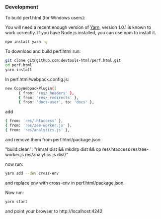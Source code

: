 ### Development

To build perf.html (for Windows users):

You will need a recent enough version of [Yarn](http://yarnpkg.com/),
version 1.0.1 is known to work correctly. 
If you have Node.js installed, you can use npm to install it.

```bash
npm install yarn -g
```
To download and build perf.html run:

```bash
git clone git@github.com:devtools-html/perf.html.git
cd perf.html
yarn install
```

In perf.html/webpack.config.js:

```bash
new CopyWebpackPlugin([
      { from: 'res/_headers' },
      { from: 'res/_redirects' },
      { from: 'docs-user', to: 'docs' },
```
add 

```bash
{ from: 'res/.htaccess' },
{ from: 'res/zee-worker.js' },
{ from: 'res/analytics.js' },
```
and remove them from perf.html/package.json

"build:clean": "rimraf dist && mkdirp dist && cp res/.htaccess res/zee-worker.js res/analytics.js dist/"

now run:

```bash
yarn add --dev cross-env
```

and replace env with cross-env in perf.html/package.json.

Now run:

```bash
yarn start
```
and point your browser to http://localhost:4242
 